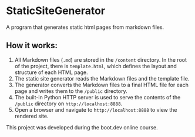 # StaticSiteGenerator

A program that generates static html pages from markdown files.

## How it works:

1. All Markdown files (`.md`) are stored in the `/content` directory. In the root of the project, there is `template.html`, which defines the layout and structure of each HTML page.
2. The static site generator reads the Markdown files and the template file.
3. The generator converts the Markdown files to a final HTML file for each page and writes them to the `/public` directory.
4. The built-in Python HTTP server is used to serve the contents of the `/public` directory on `http://localhost:8888`.
5. Open a browser and navigate to `http://localhost:8888` to view the rendered site.

This project was developed during the boot.dev online course.